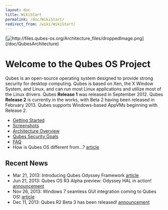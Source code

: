 ```yaml
---
layout: doc
title: WikiStart
permalink: /doc/WikiStart/
redirect_from: /wiki/WikiStart/
---
```


[![](http://files.qubes-os.org/Architecture_files/droppedImage.png "http://files.qubes-os.org/Architecture_files/droppedImage.png")](/doc/QubesArchitecture)

Welcome to the Qubes OS Project
===============================

Qubes is an open-source operating system designed to provide strong security for desktop computing. Qubes is based on Xen, the X Window System, and Linux, and can run most Linux applications and utilize most of the Linux drivers. Qubes **Release 1** was released in September 2012. Qubes **Release 2** is currently in the works, with Beta 2 having been released in February 2013. Qubes supports Windows-based AppVMs beginning with Release 2.

-   [Getting Started](/doc/GettingStarted)
-   [Screenshots](/doc/QubesScreenshots)
-   [Architecture Overview](/doc/QubesArchitecture)
-   [Qubes Security Goals](/doc/SecurityGoals)
-   [FAQ](/doc/UserFaq)
-   How is Qubes OS different from...? [article](http://theinvisiblethings.blogspot.com/2012/09/how-is-qubes-os-different-from.html)

Recent News
-----------

-   Mar 21, 2013: Introducing Qubes Odyssey Framework [article](http://theinvisiblethings.blogspot.com/2013/03/introducing-qubes-odyssey-framework.html)
-   Jun 21, 2013: Qubes OS R3 Alpha preview: Odyssey HAL in action! [announcement](http://theinvisiblethings.blogspot.com/2013/06/qubes-os-r3-alpha-preview-odyssey-hal.html)
-   Nov 26, 2013: Windows 7 seamless GUI integration coming to Qubes OS! [article](http://theinvisiblethings.blogspot.com/2013/11/windows-7-seamless-gui-integration.html)
-   Dec 11, 2013: Qubes R2 Beta 3 has been released! [announcement](http://theinvisiblethings.blogspot.com/2013/12/qubes-r2-beta-3-has-been-released.html)

